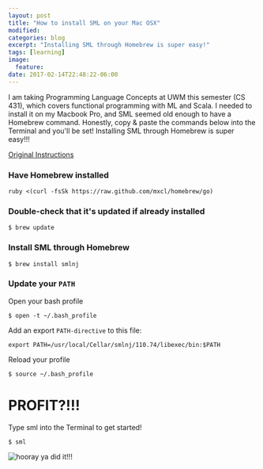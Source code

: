```yaml
---
layout: post
title: "How to install SML on your Mac OSX"
modified:
categories: blog
excerpt: "Installing SML through Homebrew is super easy!"
tags: [learning]
image:
  feature:
date: 2017-02-14T22:48:22-06:00
---
```


I am taking Programming Language Concepts at UWM this semester (CS 431), which covers functional programming with ML and Scala. I needed to install it on my Macbook Pro, and SML seemed old enough to have a Homebrew command. Honestly, copy & paste the commands below into the Terminal and you'll be set! Installing SML through Homebrew is super easy!!!

[Original Instructions](http://islovely.co/posts/painless-installation-of-sml-on-os-x/)

### Have Homebrew installed

```
ruby <(curl -fsSk https://raw.github.com/mxcl/homebrew/go)
```

### Double-check that it's updated if already installed

```
$ brew update
```

### Install SML through Homebrew

```
$ brew install smlnj
```

### Update your `PATH`
Open your bash profile

```
$ open -t ~/.bash_profile
```

Add an export `PATH-directive` to this file:

```
export PATH=/usr/local/Cellar/smlnj/110.74/libexec/bin:$PATH
```

Reload your profile

```
$ source ~/.bash_profile
```

# PROFIT?!!!
Type sml into the Terminal to get started!

```
$ sml
```
![hooray ya did it!!!](https://media.giphy.com/media/sY6DRXWTn9a2k/giphy.gif)